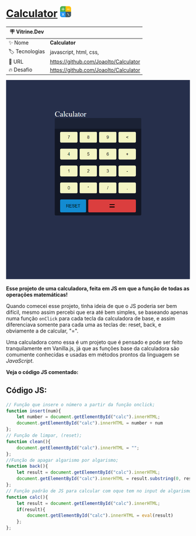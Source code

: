 # [Calculator](https://joaoito.github.io/Calculator/) <img height="30" src="./assets/img/calculator.png">

| :placard: Vitrine.Dev |     |
| -------------  | --- |
| :sparkles: Nome        | **Calculator**
| :label: Tecnologias | javascript, html, css, 
| :rocket: URL         | https://github.com/JoaoIto/Calculator
| :fire: Desafio     | https://github.com/JoaoIto/Calculator

<img src="./assets/img/Print.png#vitrinedev">

**Esse projeto de uma calculadora, feita em JS em que a função de todas as operações matemáticas!**

Quando comecei esse projeto, tinha ideia de que o JS poderia ser bem difícil, mesmo assim percebi que era até bem simples, se baseando apenas numa função ```onClick``` para cada tecla da calculadora de base, e assim diferenciava somente para cada uma as teclas de: reset, back, e obviamente a de calcular, "=".

Uma calculadora como essa é um projeto que é pensado e pode ser feito tranquilamente em Vanilla.js, já que as funções base da calculadora são comumente conhecidas e usadas em métodos prontos da linguagem se *JavaScript*.

**Veja o código JS comentado:**

## Código JS:

```jsx
// Função que insere o número a partir da função onclick;
function insert(num){
    let number = document.getElementById("calc").innerHTML;
    document.getElementById("calc").innerHTML = number + num
};
// Função de limpar, (reset);
function clean(){
    document.getElementById("calc").innerHTML = "";
};
//Função de apagar algarismo por algarismo;
function back(){
    let result = document.getElementById("calc").innerHTML;
    document.getElementById("calc").innerHTML = result.substring(0, result.length -1)
};
// Função padrão de JS para calcular com oque tem no input de algarismo;
function calc(){
    let result = document.getElementById("calc").innerHTML;
    if(result){
        document.getElementById("calc").innerHTML = eval(result)
    };
};
```